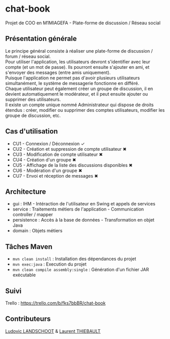 # chat-book
Projet de COO en M1MIAGEFA - Plate-forme de discussion / Réseau social 

## Présentation générale
Le principe général consiste à réaliser une plate-forme de discussion / forum / réseau social.  
Pour utiliser l'application, les utilisateurs devront s'identifier avec leur compte (et un mot de passe). Ils pourront ensuite s'ajouter en ami, et s'envoyer des messages (entre amis uniquement).  
Puisque l'application ne permet pas d'avoir plusieurs utilisateurs simultanément, le système de messagerie fonctionne en différé.  
Chaque utilisateur peut également créer un groupe de discussion, il en devient automatiquement le modérateur, et il peut ensuite ajouter ou supprimer des utilisateurs.  
Il existe un compte unique nommé Administrateur qui dispose de droits étendus : créer, modifier ou supprimer des comptes utilisateurs, modifier les groupe de discussion, etc.  

## Cas d'utilisation
* CU1 - Connexion / Déconnexion ✓
* CU2 - Création et suppression de compte utilisateur ✖
* CU3 - Modification de compte utilisateur ✖
* CU4 - Création d'un groupe ✖
* CU5 - Affichage de la liste des discussions disponibles ✖
* CU6 - Modération d'un groupe ✖
* CU7 - Envoi et réception de messages ✖

## Architecture
* gui : IHM - Intéraction de l'utilisateur en Swing et appels de services
* service : Traitements métiers de l'application - Communication controller / mapper
* persistence : Accès à la base de données - Transformation en objet Java
* domain : Objets métiers

## Tâches Maven
* `mvn clean install` : Installation des dépendances du projet
* `mvn exec:java` : Execution du projet
* `mvn clean compile assembly:single` : Génération d'un fichier JAR exécutable

## Suivi
Trello : https://trello.com/b/fks7bbBR/chat-book

## Contributeurs
[Ludovic LANDSCHOOT](http://github.com/landschoot) & [Laurent THIEBAULT](http://github.com/lauthieb)
